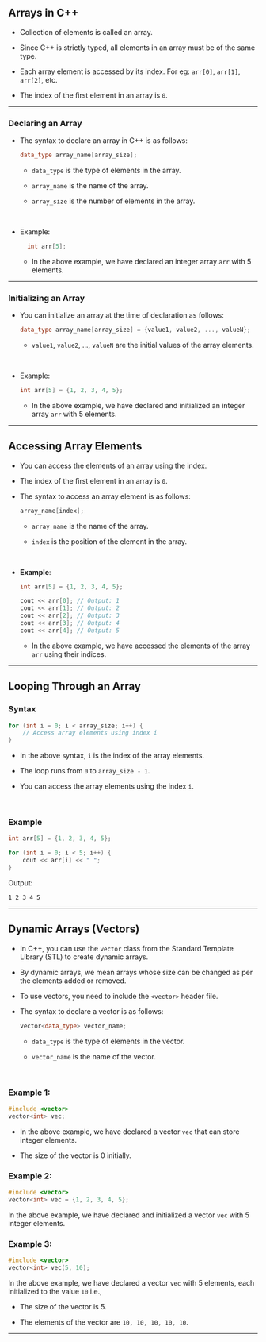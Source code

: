 ## Arrays in C++

- Collection of elements is called an array.

- Since C++ is strictly typed, all elements in an array must be of the same type.

- Each array element is accessed by its index. For eg: `arr[0]`, `arr[1]`, `arr[2]`, etc.

- The index of the first element in an array is `0`.

---

### Declaring an Array

- The syntax to declare an array in C++ is as follows:

  ```cpp
  data_type array_name[array_size];
  ```

  - `data_type` is the type of elements in the array.

  - `array_name` is the name of the array.

  - `array_size` is the number of elements in the array.

<br>

- Example:

  ```cpp
    int arr[5];
  ```

  - In the above example, we have declared an integer array `arr` with 5 elements.

---

### Initializing an Array

- You can initialize an array at the time of declaration as follows:

  ```cpp
  data_type array_name[array_size] = {value1, value2, ..., valueN};
  ```

  - `value1`, `value2`, ..., `valueN` are the initial values of the array elements.

<br>

- Example:

  ```cpp
  int arr[5] = {1, 2, 3, 4, 5};
  ```

  - In the above example, we have declared and initialized an integer array `arr` with 5 elements.

---

## Accessing Array Elements

- You can access the elements of an array using the index.

- The index of the first element in an array is `0`.

- The syntax to access an array element is as follows:

  ```cpp
  array_name[index];
  ```

  - `array_name` is the name of the array.

  - `index` is the position of the element in the array.

<br>

- **Example**:

  ```cpp
  int arr[5] = {1, 2, 3, 4, 5};

  cout << arr[0]; // Output: 1
  cout << arr[1]; // Output: 2
  cout << arr[2]; // Output: 3
  cout << arr[3]; // Output: 4
  cout << arr[4]; // Output: 5
  ```

  - In the above example, we have accessed the elements of the array `arr` using their indices.

---

## Looping Through an Array

### Syntax

```cpp
for (int i = 0; i < array_size; i++) {
    // Access array elements using index i
}
```

- In the above syntax, `i` is the index of the array elements.

- The loop runs from `0` to `array_size - 1`.

- You can access the array elements using the index `i`.

<br>

### Example

```cpp
int arr[5] = {1, 2, 3, 4, 5};

for (int i = 0; i < 5; i++) {
    cout << arr[i] << " ";
}
```

Output:

```
1 2 3 4 5
```

---

## Dynamic Arrays (Vectors)

- In C++, you can use the `vector` class from the Standard Template Library (STL) to create dynamic arrays.

- By dynamic arrays, we mean arrays whose size can be changed as per the elements added or removed.

- To use vectors, you need to include the `<vector>` header file.

- The syntax to declare a vector is as follows:

  ```cpp
  vector<data_type> vector_name;
  ```

  - `data_type` is the type of elements in the vector.

  - `vector_name` is the name of the vector.

<br>

### Example 1:

```cpp
#include <vector>
vector<int> vec;
```

- In the above example, we have declared a vector `vec` that can store integer elements.

- The size of the vector is 0 initially.

### Example 2:

```cpp
#include <vector>
vector<int> vec = {1, 2, 3, 4, 5};
```

In the above example, we have declared and initialized a vector `vec` with 5 integer elements.

### Example 3:

```cpp
#include <vector>
vector<int> vec(5, 10);
```

In the above example, we have declared a vector `vec` with 5 elements, each initialized to the value `10` i.e.,

- The size of the vector is 5.

- The elements of the vector are `10, 10, 10, 10, 10`.

---
